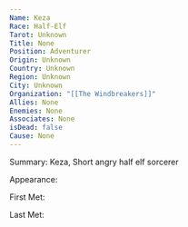 ```yaml
---
Name: Keza
Race: Half-Elf
Tarot: Unknown
Title: None
Position: Adventurer
Origin: Unknown
Country: Unknown
Region: Unknown
City: Unknown
Organization: "[[The Windbreakers]]"
Allies: None
Enemies: None
Associates: None
isDead: false
Cause: None
---
```

Summary: Keza, Short angry half elf sorcerer

Appearance: 

First Met: 

Last Met: 
